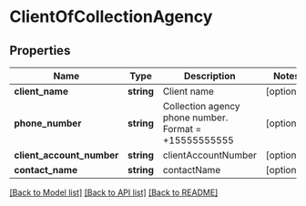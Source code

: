 # ClientOfCollectionAgency

## Properties
Name | Type | Description | Notes
------------ | ------------- | ------------- | -------------
**client_name** | **string** | Client name | [optional] 
**phone_number** | **string** | Collection agency phone number. Format &#x3D; +15555555555 | [optional] 
**client_account_number** | **string** | clientAccountNumber | [optional] 
**contact_name** | **string** | contactName | [optional] 

[[Back to Model list]](../README.md#documentation-for-models) [[Back to API list]](../README.md#documentation-for-api-endpoints) [[Back to README]](../README.md)


